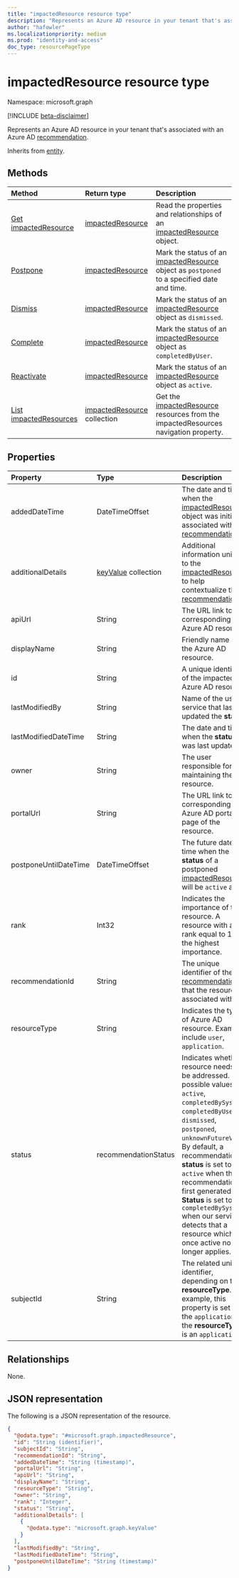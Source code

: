 ```yaml
---
title: "impactedResource resource type"
description: "Represents an Azure AD resource in your tenant that's associated with an Azure AD recommendation."
author: "hafowler"
ms.localizationpriority: medium
ms.prod: "identity-and-access"
doc_type: resourcePageType
---
```


# impactedResource resource type

Namespace: microsoft.graph

[!INCLUDE [beta-disclaimer](../../includes/beta-disclaimer.md)]

Represents an Azure AD resource in your tenant that's associated with an Azure AD [recommendation](../resources/recommendation.md).

Inherits from [entity](entity.md).

## Methods
|Method|Return type|Description|
|:---|:---|:---|
|[Get impactedResource](../api/impactedresource-get.md)|[impactedResource](../resources/impactedresource.md)|Read the properties and relationships of an [impactedResource](../resources/impactedresource.md) object.|
|[Postpone](../api/impactedresource-postpone.md)|[impactedResource](../resources/impactedresource.md)|Mark the status of an [impactedResource](../resources/impactedresource.md) object as `postponed` to a specified date and time.|
|[Dismiss](../api/impactedresource-dismiss.md)|[impactedResource](../resources/impactedresource.md)|Mark the status of an [impactedResource](../resources/impactedresource.md) object as `dismissed`.|
|[Complete](../api/impactedresource-complete.md)|[impactedResource](../resources/impactedresource.md)|Mark the status of an [impactedResource](../resources/impactedresource.md) object as `completedByUser`.|
|[Reactivate](../api/impactedresource-reactivate.md)|[impactedResource](../resources/impactedresource.md)|Mark the status of an [impactedResource](../resources/impactedresource.md) object as `active`.|
|[List impactedResources](../api/recommendation-list-impactedresources.md)|[impactedResource](../resources/impactedresource.md) collection|Get the [impactedResource](../resources/impactedresource.md) resources from the impactedResources navigation property.|

## Properties
|Property|Type|Description|
|:---|:---|:---|
|addedDateTime|DateTimeOffset|The date and time when the [impactedResource](../resources/impactedresource.md) object was initially associated with the [recommendation](../resources/recommendation.md).|
|additionalDetails|[keyValue](../resources/keyvalue.md) collection|Additional information unique to the [impactedResource](../resources/impactedresource.md) to help contextualize the [recommendation](../resources/recommendation.md).|
|apiUrl|String|The URL link to the corresponding Azure AD resource.|
|displayName|String|Friendly name of the Azure AD resource.|
|id|String|A unique identifier of the impacted Azure AD resource.|
|lastModifiedBy|String|Name of the user or service that last updated the **status**.|
|lastModifiedDateTime|String|The date and time when the **status** was last updated.|
|owner|String|The user responsible for maintaining the resource.|
|portalUrl|String|The URL link to the corresponding Azure AD portal page of the resource.|
|postponeUntilDateTime|DateTimeOffset|The future date and time when the **status** of a postponed [impactedResource](../resources/impactedresource.md) will be `active` again.|
|rank|Int32|Indicates the importance of the resource. A resource with a rank equal to 1 is of the highest importance.|
|recommendationId|String|The unique identifier of the [recommendation](../resources/recommendation.md) that the resource is associated with.|
|resourceType|String|Indicates the type of Azure AD resource. Examples include `user`, `application`.|
|status|recommendationStatus|Indicates whether a resource needs to be addressed. The possible values are: `active`, `completedBySystem`, `completedByUser`, `dismissed`, `postponed`, `unknownFutureValue`. By default, a recommendation's **status** is set to `active` when the recommendation is first generated. **Status** is set to `completedBySystem` when our service detects that a resource which was once active no longer applies.|
|subjectId|String|The related unique identifier, depending on the **resourceType**. For example, this property is set to the `applicationId` if the **resourceType** is an `application`.|

## Relationships
None.

## JSON representation
The following is a JSON representation of the resource.
<!-- {
  "blockType": "resource",
  "keyProperty": "id",
  "@odata.type": "microsoft.graph.impactedResource",
  "openType": false
}
-->
``` json
{
  "@odata.type": "#microsoft.graph.impactedResource",
  "id": "String (identifier)",
  "subjectId": "String",
  "recommendationId": "String",
  "addedDateTime": "String (timestamp)",
  "portalUrl": "String",
  "apiUrl": "String",
  "displayName": "String",
  "resourceType": "String",
  "owner": "String",
  "rank": "Integer",
  "status": "String",
  "additionalDetails": [
    {
      "@odata.type": "microsoft.graph.keyValue"
    }
  ],
  "lastModifiedBy": "String",
  "lastModifiedDateTime": "String",
  "postponeUntilDateTime": "String (timestamp)"
}
```

